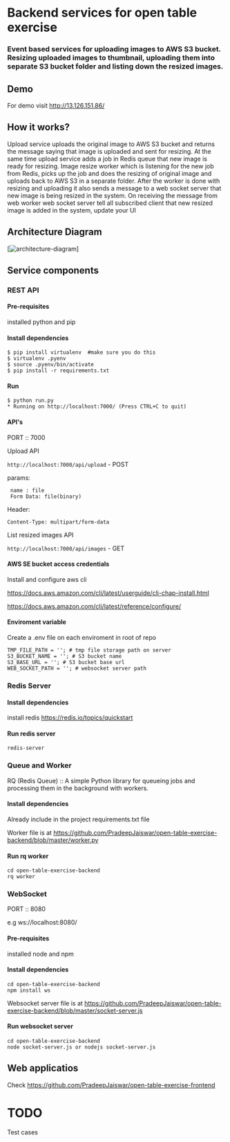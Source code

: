 # Backend services for open table exercise

### Event based services for uploading images to AWS S3 bucket. Resizing uploaded images to thumbnail, uploading them into separate S3 bucket folder and listing down the resized images.

## Demo
For demo visit http://13.126.151.86/

## How it works?

Upload service uploads the original image to AWS S3 bucket and returns the message saying that image is uploaded and sent for resizing. At the same time upload service adds a job in Redis queue that new image is ready for resizing. Image resize worker which is listening for the new job from Redis, picks up the job and does the resizing of original image and uploads back to AWS S3 in a separate folder. After the worker is done with resizing and uploading it also sends a message to a web socket server that new image is being resized in the system. On receiving the message from web worker web socket server tell all subscribed client that new resized image is added in the system, update your UI

## Architecture Diagram
[![architecture-diagram](https://raw.githubusercontent.com/PradeepJaiswar/open-table-exercise-backend/master/architecture-diagram.png)]

## Service components

### REST API

#### Pre-requisites
installed python and pip

#### Install dependencies

```
$ pip install virtualenv  #make sure you do this
$ virtualenv .pyenv
$ source .pyenv/bin/activate
$ pip install -r requirements.txt
```

#### Run

```
$ python run.py
* Running on http://localhost:7000/ (Press CTRL+C to quit)
```
#### API's

PORT :: 7000

Upload API 

`http://localhost:7000/api/upload` - POST

params:
```
 name : file
 Form Data: file(binary)
```
Header:
```
Content-Type: multipart/form-data
```
List resized images API

`http://localhost:7000/api/images` - GET 

#### AWS SE bucket access credentials

Install and configure aws cli

https://docs.aws.amazon.com/cli/latest/userguide/cli-chap-install.html

https://docs.aws.amazon.com/cli/latest/reference/configure/

#### Enviroment variable

Create a .env file on each enviroment in root of repo
```
TMP_FILE_PATH = ''; # tmp file storage path on server
S3_BUCKET_NAME = ''; # S3 bucket name
S3_BASE_URL = ''; # S3 bucket base url 
WEB_SOCKET_PATH = ''; # websocket server path
```


### Redis Server 

#### Install dependencies

install redis https://redis.io/topics/quickstart

#### Run redis server
```
redis-server
```

### Queue and Worker
RQ (Redis Queue) :: A simple Python library for queueing jobs and processing them in the background with workers. 

#### Install dependencies

Already include in the project requirements.txt file

Worker file is at https://github.com/PradeepJaiswar/open-table-exercise-backend/blob/master/worker.py

#### Run rq worker

```
cd open-table-exercise-backend
rq worker
```
### WebSocket
PORT :: 8080

e.g ws://localhost:8080/

#### Pre-requisites
installed node and npm

#### Install dependencies
```
cd open-table-exercise-backend
npm install ws
```
Websocket server file is at https://github.com/PradeepJaiswar/open-table-exercise-backend/blob/master/socket-server.js

#### Run websocket server

```
cd open-table-exercise-backend
node socket-server.js or nodejs socket-server.js
```

## Web applicatios

Check https://github.com/PradeepJaiswar/open-table-exercise-frontend

# TODO

Test cases


